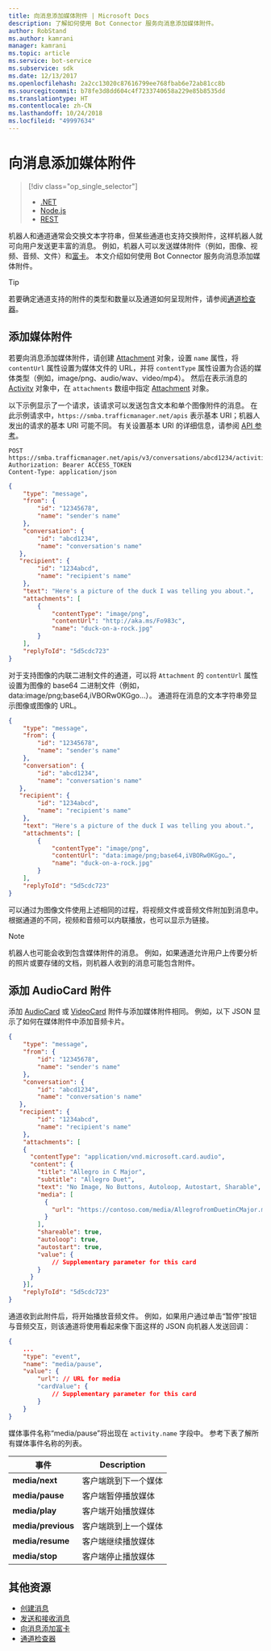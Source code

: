 ```yaml
---
title: 向消息添加媒体附件 | Microsoft Docs
description: 了解如何使用 Bot Connector 服务向消息添加媒体附件。
author: RobStand
ms.author: kamrani
manager: kamrani
ms.topic: article
ms.service: bot-service
ms.subservice: sdk
ms.date: 12/13/2017
ms.openlocfilehash: 2a2cc13020c87616799ee768fbab6e72ab81cc8b
ms.sourcegitcommit: b78fe3d8dd604c4f7233740658a229e85b8535dd
ms.translationtype: HT
ms.contentlocale: zh-CN
ms.lasthandoff: 10/24/2018
ms.locfileid: "49997634"
---
```

# <a name="add-media-attachments-to-messages"></a>向消息添加媒体附件
> [!div class="op_single_selector"]
> - [.NET](../dotnet/bot-builder-dotnet-add-media-attachments.md)
> - [Node.js](../nodejs/bot-builder-nodejs-send-receive-attachments.md)
> - [REST](../rest-api/bot-framework-rest-connector-add-media-attachments.md)

机器人和通道通常会交换文本字符串，但某些通道也支持交换附件，这样机器人就可向用户发送更丰富的消息。 例如，机器人可以发送媒体附件（例如，图像、视频、音频、文件）和[富卡](bot-framework-rest-connector-add-rich-cards.md)。 本文介绍如何使用 Bot Connector 服务向消息添加媒体附件。

> [!TIP]
> 若要确定通道支持的附件的类型和数量以及通道如何呈现附件，请参阅[通道检查器][ChannelInspector]。

## <a name="add-a-media-attachment"></a>添加媒体附件  

若要向消息添加媒体附件，请创建 [Attachment][Attachment] 对象，设置 `name` 属性，将 `contentUrl` 属性设置为媒体文件的 URL，并将 `contentType` 属性设置为合适的媒体类型（例如，image/png、audio/wav、video/mp4）。 然后在表示消息的 [Activity][Activity] 对象中，在 `attachments` 数组中指定 [Attachment][Attachment] 对象。 

以下示例显示了一个请求，该请求可以发送包含文本和单个图像附件的消息。 在此示例请求中，`https://smba.trafficmanager.net/apis` 表示基本 URI；机器人发出的请求的基本 URI 可能不同。 有关设置基本 URI 的详细信息，请参阅 [API 参考](bot-framework-rest-connector-api-reference.md#base-uri)。

```http
POST https://smba.trafficmanager.net/apis/v3/conversations/abcd1234/activities/5d5cdc723
Authorization: Bearer ACCESS_TOKEN
Content-Type: application/json
```

```json
{
    "type": "message",
    "from": {
        "id": "12345678",
        "name": "sender's name"
    },
    "conversation": {
        "id": "abcd1234",
        "name": "conversation's name"
   },
   "recipient": {
        "id": "1234abcd",
        "name": "recipient's name"
    },
    "text": "Here's a picture of the duck I was telling you about.",
    "attachments": [
        {
            "contentType": "image/png",
            "contentUrl": "http://aka.ms/Fo983c",
            "name": "duck-on-a-rock.jpg"
        }
    ],
    "replyToId": "5d5cdc723"
}
```

对于支持图像的内联二进制文件的通道，可以将 `Attachment` 的 `contentUrl` 属性设置为图像的 base64 二进制文件（例如，data:image/png;base64,iVBORw0KGgo…）。 通道将在消息的文本字符串旁显示图像或图像的 URL。

```json
{
    "type": "message",
    "from": {
        "id": "12345678",
        "name": "sender's name"
    },
    "conversation": {
        "id": "abcd1234",
        "name": "conversation's name"
   },
   "recipient": {
        "id": "1234abcd",
        "name": "recipient's name"
    },
    "text": "Here's a picture of the duck I was telling you about.",
    "attachments": [
        {
            "contentType": "image/png",
            "contentUrl": "data:image/png;base64,iVBORw0KGgo…",
            "name": "duck-on-a-rock.jpg"
        }
    ],
    "replyToId": "5d5cdc723"
}
```

可以通过为图像文件使用上述相同的过程，将视频文件或音频文件附加到消息中。 根据通道的不同，视频和音频可以内联播放，也可以显示为链接。

> [!NOTE] 
> 机器人也可能会收到包含媒体附件的消息。
> 例如，如果通道允许用户上传要分析的照片或要存储的文档，则机器人收到的消息可能包含附件。

## <a name="add-an-audiocard-attachment"></a>添加 AudioCard 附件

添加 [AudioCard](bot-framework-rest-connector-api-reference.md#audiocard-object) 或 [VideoCard](bot-framework-rest-connector-api-reference.md#videocard-object) 附件与添加媒体附件相同。 例如，以下 JSON 显示了如何在媒体附件中添加音频卡片。

```json
{
    "type": "message",
    "from": {
        "id": "12345678",
        "name": "sender's name"
    },
    "conversation": {
        "id": "abcd1234",
        "name": "conversation's name"
   },
   "recipient": {
        "id": "1234abcd",
        "name": "recipient's name"
    },
    "attachments": [
    {
      "contentType": "application/vnd.microsoft.card.audio",
      "content": {
        "title": "Allegro in C Major",
        "subtitle": "Allegro Duet",
        "text": "No Image, No Buttons, Autoloop, Autostart, Sharable",
        "media": [
          {
            "url": "https://contoso.com/media/AllegrofromDuetinCMajor.mp3"
          }
        ],
        "shareable": true,
        "autoloop": true,
        "autostart": true,
        "value": {
            // Supplementary parameter for this card
        }
      }
    }],
    "replyToId": "5d5cdc723"
}
```

通道收到此附件后，将开始播放音频文件。 例如，如果用户通过单击“暂停”按钮与音频交互，则该通道将使用看起来像下面这样的 JSON 向机器人发送回调：

```json
{
    ...
    "type": "event",
    "name": "media/pause",
    "value": {
        "url": // URL for media
        "cardValue": {
            // Supplementary parameter for this card
        }
    }
}
```

媒体事件名称“media/pause”将出现在 `activity.name` 字段中。 参考下表了解所有媒体事件名称的列表。

| 事件 | Description |
| ---- | ---- |
| **media/next** | 客户端跳到下一个媒体 |
| **media/pause** | 客户端暂停播放媒体 |
| **media/play** | 客户端开始播放媒体 |
| **media/previous** | 客户端跳到上一个媒体 |
| **media/resume** | 客户端继续播放媒体 |
| **media/stop** | 客户端停止播放媒体 |

## <a name="additional-resources"></a>其他资源

- [创建消息](bot-framework-rest-connector-create-messages.md)
- [发送和接收消息](bot-framework-rest-connector-send-and-receive-messages.md)
- [向消息添加富卡](bot-framework-rest-connector-add-rich-cards.md)
- [通道检查器][ChannelInspector]

[ChannelInspector]: ../bot-service-channel-inspector.md

[Activity]: bot-framework-rest-connector-api-reference.md#activity-object
[Attachment]: bot-framework-rest-connector-api-reference.md#attachment-object

